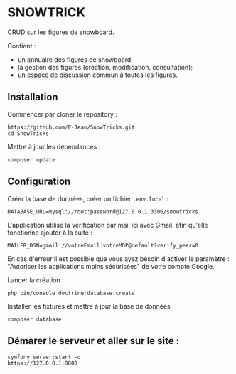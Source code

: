 # SNOWTRICK

CRUD sur les figures de snowboard.

Contient :

-   un annuaire des figures de snowboard;
-   la gestion des figures (création, modification, consultation);
-   un espace de discussion commun à toutes les figures.

## Installation

Commencer par cloner le repository :

```
https://github.com/F-Jean/SnowTricks.git
cd SnowTricks
```

Mettre à jour les dépendances :

```
composer update
```

## Configuration

Créer la base de données, créer un fichier `.env.local` :

```
DATABASE_URL=mysql://root:password@127.0.0.1:3306/snowtricks
```

L'application utilise la vérification par mail ici avec Gmail,
afin qu'elle fonctionne ajouter à la suite :

```
MAILER_DSN=gmail://votreEmail:votreMDP@default?verify_peer=0
```

En cas d'erreur il est possible que vous ayez besoin d'activer le paramètre :
"Autoriser les applications moins sécurisées" de votre compte Google.

Lancer la création :

```
php bin/console doctrine:database:create
```

Installer les fixtures et mettre à jour la base de données

```
composer database
```

## Démarer le serveur et aller sur le site :

```
symfony server:start -d
https://127.0.0.1:8000
```
